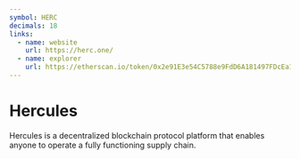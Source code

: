 ```yaml
---
symbol: HERC
decimals: 18
links:
  - name: website
    url: https://herc.one/
  - name: explorer
    url: https://etherscan.io/token/0x2e91E3e54C5788e9FdD6A181497FDcEa1De1bcc1
---
```


# Hercules

Hercules is a decentralized blockchain protocol platform that enables anyone to operate a fully functioning supply chain.
